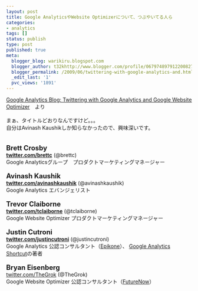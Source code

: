 ```yaml
---
layout: post
title: Google AnalyticsやWebsite Optimizerについて、つぶやいてる人ら
categories:
- analytics
tags: []
status: publish
type: post
published: true
meta:
  blogger_blog: warikiru.blogspot.com
  blogger_author: t32khttp://www.blogger.com/profile/06797489791220082722noreply@blogger.com
  blogger_permalink: /2009/06/twittering-with-google-analytics-and.html
  _edit_last: '1'
  pvc_views: '1891'
---
```

<a href="http://analytics.blogspot.com/2009/06/twittering-with-google-analytics-and.html">Google Analytics Blog: Twittering with Google Analytics and Google Website Optimizer</a>　より<br /><br />まぁ、タイトルどおりなんですけど。。。<br />自分はAvinash Kaushikしか知らなかったので、興味深いです。<br /><br /><br /><span style="font-weight: bold;font-size:130%;">Brett Crosby</span><br /><a href="https://twitter.com/brettc"><span style="font-weight: bold;">twitter.com/brettc</span></a> (@brettc)<br />Google Analyticsグループ　プロダクトマーケティングマネージャー<br /><br /><span style="font-size:130%;"><span style="font-weight: bold;">Avinash Kaushik</span></span><br /><a href="https://twitter.com/avinashkaushik"><span style="font-weight: bold;">twitter.com/avinashkaushik</span></a> (@avinashkaushik)<br />Google Analytics エバンジェリスト<br /><br /><span style="font-size:130%;"><span style="font-weight: bold;">Trevor Claiborne</span></span><br /><a style="font-weight: bold;" href="https://twitter.com/tclaiborne">twitter.com/tclaiborne</a> (@tclaiborne)<br />Google Website Optimizer プロダクトマーケティングマネージャー<br /><br /><span style="font-weight: bold;font-size:130%;">Justin Cutroni</span><br /><a href="https://twitter.com/justincutroni"><span style="font-weight: bold;">twitter.com/justincutroni</span></a> (@justincutroni)<br />Google Analytics 公認コンサルタント（<a href="http://www.epikone.com/blog/">Epikone</a>）、 <a href="http://www.gashortcut.com/">Google Analytics Shortcut</a>の著者<br /><br /><span style="font-size:130%;"><span style="font-weight: bold;">Bryan Eisenberg</span></span><br /><a href="https://twitter.com/TheGrok">twitter.com/TheGrok</a> (@TheGrok)<br />Google Website Optimizer 公認コンサルタント（<a href="http://www.grokdotcom.com/">FutureNow</a>）
